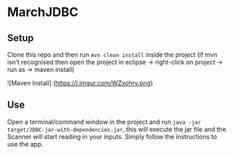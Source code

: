 # MarchJDBC

## Setup

Clone this repo and then run `mvn clean install` inside the project 
(if mvn isn't recognised then open the project in eclipse -> right-click on project -> run as -> maven install)

![Maven Install]
(https://i.imgur.com/WZxohrv.png)

## Use

Open a terminal/command window in the project and run `java -jar target/JDBC-jar-with-dependencies.jar`, this will execute the jar file and the Scanner will start reading in your inputs.
Simply follow the instructions to use the app.
